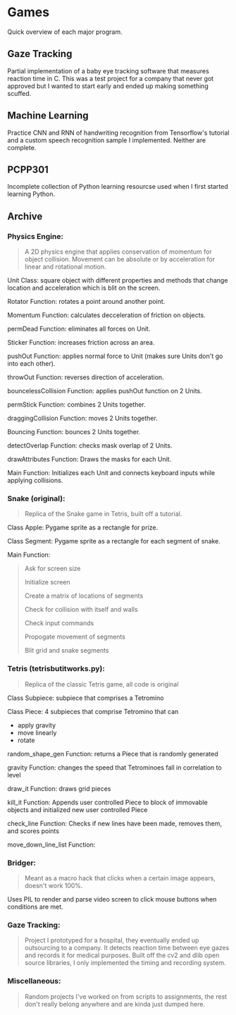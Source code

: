 # Games

Quick overview of each major program.

## Gaze Tracking

Partial implementation of a baby eye tracking software that measures reaction time in C. This was a test project for a company that never got approved but I wanted to start early and ended up making something scuffed.

## Machine Learning

Practice CNN and RNN of handwriting recognition from Tensorflow's tutorial and a custom speech recognition sample I implemented. Neither are complete.

## PCPP301

Incomplete collection of Python learning resourcse used when I first started learning Python.

## Archive

### Physics Engine: 

> A 2D physics engine that applies conservation of momentum for object collision. Movement can be absolute or by acceleration for linear and rotational motion.

Unit Class: square object with different properties and methods that change location and acceleration which is blit on the screen.

Rotator Function: rotates a point around another point.

Momentum Function: calculates decceleration of friction on objects.

permDead Function: eliminates all forces on Unit.

Sticker Function: increases friction across an area.

pushOut Function: applies normal force to Unit (makes sure Units don't go into each other).

throwOut Function: reverses direction of acceleration.

bouncelessCollision Function: applies pushOut function on 2 Units.

permStick Function: combines 2 Units together.

draggingCollision Function: moves 2 Units together.

Bouncing Function: bounces 2 Units together.

detectOverlap Function: checks mask overlap of 2 Units.

drawAttributes Function: Draws the masks for each Unit.

Main Function: Initializes each Unit and connects keyboard inputs while applying collisions.

### Snake (original):

> Replica of the Snake game in Tetris, built off a tutorial.

Class Apple: Pygame sprite as a rectangle for prize.

Class Segment: Pygame sprite as a rectangle for each segment of snake.

Main Function: 

> Ask for screen size 
>
> Initialize screen
>
> Create a matrix of locations of segments
>
> Check for collision with itself and walls
>
> Check input commands
>
> Propogate movement of segments
>
> Blit grid and snake segments

### Tetris (tetrisbutitworks.py):

> Replica of the classic Tetris game, all code is original

Class Subpiece: subpiece that comprises a Tetromino

Class Piece: 4 subpieces that comprise Tetromino that can

 - apply gravity
 - move linearly
 - rotate
 
random_shape_gen Function: returns a Piece that is randomly generated

gravity Function: changes the speed that Tetrominoes fall in correlation to level

draw_it Function: draws grid pieces

kill_it Function: Appends user controlled Piece to block of immovable objects and initialized new user controlled Piece

check_line Function: Checks if new lines have been made, removes them, and scores points

move_down_line_list Function: 

### Bridger:

> Meant as a macro hack that clicks when a certain image appears, doesn't work 100%.

Uses PIL to render and parse video screen to click mouse buttons when conditions are met.


### Gaze Tracking:

> Project I prototyped for a hospital, they eventually ended up outsourcing to a company. It detects reaction time between eye gazes and records it for medical purposes. Built off the cv2 and dlib open source libraries, I only implemented the timing and recording system.

### Miscellaneous:
> Random projects I've worked on from scripts to assignments, the rest don't really belong anywhere and are kinda just dumped here.
